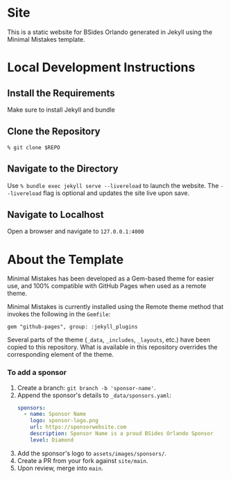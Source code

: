 # Site
This is a static website for BSides Orlando generated in Jekyll using the Minimal Mistakes template.

# Local Development Instructions

## Install the Requirements
Make sure to install Jekyll and bundle

## Clone the Repository
`% git clone $REPO`

## Navigate to the Directory
Use `% bundle exec jekyll serve --livereload` to launch the website. The `--livereload` flag is optional and updates the site live upon save. 

## Navigate to Localhost
Open a browser and navigate to `127.0.0.1:4000`

# About the Template
Minimal Mistakes has been developed as a Gem-based theme for easier use, and 100% compatible with GitHub Pages when used as a remote theme.

[Quick-Start]: https://mmistakes.github.io/minimal-mistakes/docs/quick-start-guide/

[Layouts]: https://mmistakes.github.io/minimal-mistakes/docs/layouts/


Minimal Mistakes is currently installed using the Remote theme method that invokes the following in the `Gemfile`:

```
gem "github-pages", group: :jekyll_plugins
```

Several parts of the theme (`_data`, `_includes`, `_layouts`, etc.) have been copied to this repository. What is available in this repository overrides the corresponding element of the theme.

###

### To add a sponsor

1. Create a branch: `git branch -b 'sponsor-name'`.
2. Append the sponsor's details to `_data/sponsors.yaml`:
   ```yaml
   sponsors:
     - name: Sponsor Name
       logo: sponsor-logo.png
       url: https://sponsorwebsite.com
       description: Sponsor Name is a proud BSides Orlando Sponsor       
       level: Diamond
   ```
3. Add the sponsor's logo to `assets/images/sponsors/`.
4. Create a PR from your fork against `site/main`.
5. Upon review, merge into `main`.
